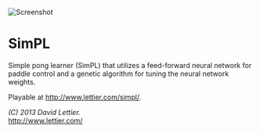 ![Screenshot](https://raw.github.com/lettier/simpl/master/screenshot.jpg)

# SimPL

Simple pong learner (SimPL) that utilizes a feed-forward neural network for paddle control and a genetic algorithm for tuning the neural network weights.  

Playable at http://www.lettier.com/simpl/.

_(C) 2013 David Lettier._  
http://www.lettier.com/
